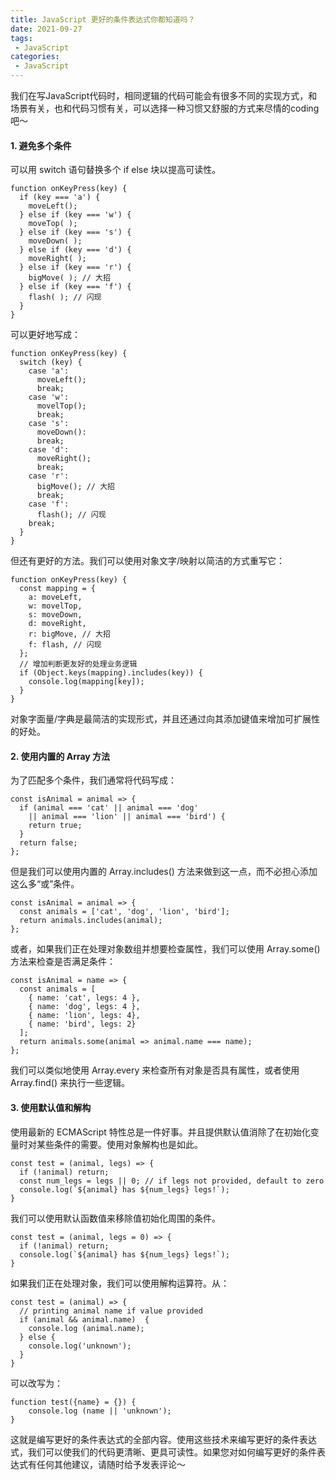 ```yaml
---
title: JavaScript 更好的条件表达式你都知道吗？
date: 2021-09-27
tags:
 - JavaScript
categories:
 - JavaScript
---
```


我们在写JavaScript代码时，相同逻辑的代码可能会有很多不同的实现方式，和场景有关，也和代码习惯有关，可以选择一种习惯又舒服的方式来尽情的coding吧～


#### 1. 避免多个条件

可以用 switch 语句替换多个 if else 块以提高可读性。

```
function onKeyPress(key) {
  if (key === 'a') {
    moveLeft();
  } else if (key === 'w') {
    moveTop( );
  } else if (key === 's') {
    moveDown( );
  } else if (key === 'd') {
    moveRight( );
  } else if (key === 'r') {
    bigMove( ); // 大招
  } else if (key === 'f') {
    flash( ); // 闪现
  }
}
```

可以更好地写成：

```
function onKeyPress(key) {
  switch (key) {
    case 'a':
      moveLeft();
      break;
    case 'w':
      movelTop();
      break;
    case 's':
      moveDown():
      break;
    case 'd':
      moveRight();
      break;
    case 'r':
      bigMove(); // 大招
      break;
    case 'f':
      flash(); // 闪现
    break;
  }
}
```

但还有更好的方法。我们可以使用对象文字/映射以简洁的方式重写它：

```
function onKeyPress(key) {
  const mapping = {
    a: moveLeft,
    w: movelTop,
    s: moveDown,
    d: moveRight,
    r: bigMove, // 大招
    f: flash, // 闪现
  };
  // 增加判断更友好的处理业务逻辑 
  if (Object.keys(mapping).includes(key)) {
    console.log(mapping[key]);
  }
}
```

对象字面量/字典是最简洁的实现形式，并且还通过向其添加键值来增加可扩展性的好处。


#### 2. 使用内置的 Array 方法

为了匹配多个条件，我们通常将代码写成：

```
const isAnimal = animal => {
  if (animal === 'cat' || animal === 'dog'
    || animal === 'lion' || animal === 'bird') {
    return true;
  }
  return false;
};
```

但是我们可以使用内置的 Array.includes() 方法来做到这一点，而不必担心添加这么多“或”条件。

```
const isAnimal = animal => {
  const animals = ['cat', 'dog', 'lion', 'bird'];
  return animals.includes(animal);
};
```

或者，如果我们正在处理对象数组并想要检查属性，我们可以使用 Array.some() 方法来检查是否满足条件：

```
const isAnimal = name => {
  const animals = [
    { name: 'cat', legs: 4 },
    { name: 'dog', legs: 4 },
    { name: 'lion', legs: 4},
    { name: 'bird', legs: 2}
  ];
  return animals.some(animal => animal.name === name);
};
```

我们可以类似地使用 Array.every 来检查所有对象是否具有属性，或者使用 Array.find() 来执行一些逻辑。

#### 3. 使用默认值和解构
使用最新的 ECMAScript 特性总是一件好事。并且提供默认值消除了在初始化变量时对某些条件的需要。使用对象解构也是如此。

```
const test = (animal, legs) => {
  if (!animal) return;
  const num_legs = legs || 0; // if legs not provided, default to zero
  console.log(`${animal} has ${num_legs} legs!`);
}
```

我们可以使用默认函数值来移除值初始化周围的条件。

```
const test = (animal, legs = 0) => {
  if (!animal) return;
  console.log(`${animal} has ${num_legs} legs!`);
}
```

如果我们正在处理对象，我们可以使用解构运算符。从：

```
const test = (animal) => { 
  // printing animal name if value provided
  if (animal && animal.name)  {
    console.log (animal.name);
  } else {
    console.log('unknown');
  }
}
```

可以改写为：

```
function test({name} = {}) { 
    console.log (name || 'unknown');
}

```


这就是编写更好的条件表达式的全部内容。使用这些技术来编写更好的条件表达式，我们可以使我们的代码更清晰、更具可读性。如果您对如何编写更好的条件表达式有任何其他建议，请随时给予发表评论～